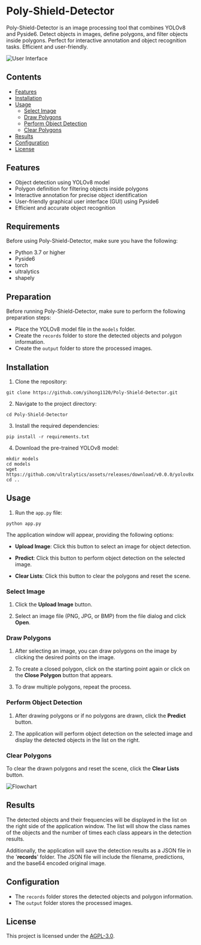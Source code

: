 # Poly-Shield-Detector

Poly-Shield-Detector is an image processing tool that combines YOLOv8 and Pyside6. Detect objects in images, define polygons, and filter objects inside polygons. Perfect for interactive annotation and object recognition tasks. Efficient and user-friendly.

![User Interface](https://github.com/yihong1120/Poly-Shield-Detector/blob/main/images/User_Interface.png)

## Contents

- [Features](#features)
- [Installation](#installation)
- [Usage](#usage)
  - [Select Image](#select-image)
  - [Draw Polygons](#draw-polygons)
  - [Perform Object Detection](#perform-object-detection)
  - [Clear Polygons](#clear-polygons)
- [Results](#results)
- [Configuration](#configuration)
- [License](#license)

## Features

- Object detection using YOLOv8 model
- Polygon definition for filtering objects inside polygons
- Interactive annotation for precise object identification
- User-friendly graphical user interface (GUI) using Pyside6
- Efficient and accurate object recognition

## Requirements

Before using Poly-Shield-Detector, make sure you have the following:

- Python 3.7 or higher
- Pyside6
- torch
- ultralytics
- shapely

## Preparation

Before running Poly-Shield-Detector, make sure to perform the following preparation steps:

- Place the YOLOv8 model file in the `models` folder.
- Create the `records` folder to store the detected objects and polygon information.
- Create the `output` folder to store the processed images.

## Installation

1. Clone the repository:

```shell
git clone https://github.com/yihong1120/Poly-Shield-Detector.git
```

2. Navigate to the project directory:

```shell
cd Poly-Shield-Detector
```

3. Install the required dependencies:

```shell
pip install -r requirements.txt
```

4. Download the pre-trained YOLOv8 model:

```shell
mkdir models
cd models
wget https://github.com/ultralytics/assets/releases/download/v0.0.0/yolov8x.pt
cd ..
```

## Usage

1. Run the `app.py` file:

```shell
python app.py
```

The application window will appear, providing the following options:

* **Upload Image**: Click this button to select an image for object detection.

* **Predict**: Click this button to perform object detection on the selected image.

* **Clear Lists**: Click this button to clear the polygons and reset the scene.

### Select Image

1. Click the **Upload Image** button.

2. Select an image file (PNG, JPG, or BMP) from the file dialog and click **Open**.

### Draw Polygons
1. After selecting an image, you can draw polygons on the image by clicking the desired points on the image.

2. To create a closed polygon, click on the starting point again or click on the **Close Polygon** button that appears.

3. To draw multiple polygons, repeat the process.

### Perform Object Detection

1. After drawing polygons or if no polygons are drawn, click the **Predict** button.

2. The application will perform object detection on the selected image and display the detected objects in the list on the right.

### Clear Polygons

To clear the drawn polygons and reset the scene, click the **Clear Lists** button.

![Flowchart](https://github.com/yihong1120/Poly-Shield-Detector/blob/main/images/flowchart.png)

## Results

The detected objects and their frequencies will be displayed in the list on the right side of the application window. The list will show the class names of the objects and the number of times each class appears in the detection results.

Additionally, the application will save the detection results as a JSON file in the '**records**' folder. The JSON file will include the filename, predictions, and the base64 encoded original image.

## Configuration

- The `records` folder stores the detected objects and polygon information.
- The `output` folder stores the processed images.

## License

This project is licensed under the [AGPL-3.0](https://github.com/yihong1120/YOLOv8-PostProcessing-PRCurve/blob/main/LICENSE).

